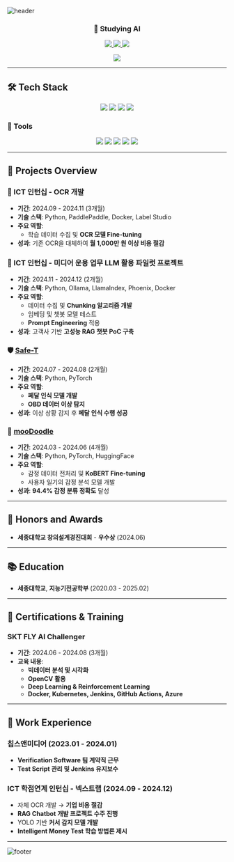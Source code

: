 ![header](https://capsule-render.vercel.app/api?type=waving&color=auto&height=150&section=header&text=Welcome%20to%20MINJI's%20Github&fontSize=40&animation=twinkling&fontColor=black)

<h3 align="center"><b>🐹 Studying AI</b></h3>

<p align="center">
  <a href="https://pleasestudy-alswldi.tistory.com/" target="_blank">
    <img src="https://img.shields.io/badge/BLOG-EA4AAA?style=flat-square&logo=GitHub Sponsors&logoColor=white"/>
  </a>
  <a href="mailto:joomj200075@gmail.com">
    <img src="https://img.shields.io/badge/Gmail-d14836?style=flat-square&logo=Gmail&logoColor=white"/>
  </a>
  <a href="mailto:joomj2000@naver.com">
    <img src="https://img.shields.io/badge/Naver-03C75A?style=flat-square&logo=Naver&logoColor=white"/>
  </a>
</p>

<p align="center">
  <img src="http://mazassumnida.wtf/api/mini/generate_badge?boj=joomj2000">
</p>

---

## 🛠 Tech Stack
<p align="center">
  <img src="https://img.shields.io/badge/Python-3776AB?style=flat-square&logo=python&logoColor=white">
  <img src="https://img.shields.io/badge/PyTorch-%23EE4C2C?style=flat-square&logo=PyTorch&logoColor=white">
  <img src="https://img.shields.io/badge/Linux-FCC624?style=flat-square&logo=linux&logoColor=black">
  <img src="https://img.shields.io/badge/Docker-2496ED?style=flat-square&logo=Docker&logoColor=white" />
</p>

### 🔩 Tools
<p align="center">
  <img src="https://img.shields.io/badge/Github-181717?style=flat-square&logo=github&logoColor=white">
  <img src="https://img.shields.io/badge/Git-F05032?style=flat-square&logo=git&logoColor=white">
  <img src="https://img.shields.io/badge/Notion-000000?style=flat-square&logo=notion&logoColor=white">
  <img src="https://img.shields.io/badge/Discord-5865F2?style=flat-square&logo=Discord&logoColor=white">
  <img src="https://img.shields.io/badge/Slack-4A154B?style=flat-square&logo=Slack&logoColor=white">
</p>

---

## 📌 Projects Overview

### 🤝 ICT 인턴십 - OCR 개발
- **기간**: 2024.09 - 2024.11 (3개월)
- **기술 스택**: Python, PaddlePaddle, Docker, Label Studio
- **주요 역할**:
  - 학습 데이터 수집 및 **OCR 모델 Fine-tuning**
- **성과**: 기존 OCR을 대체하여 **월 1,000만 원 이상 비용 절감**

### 🤝 ICT 인턴십 - 미디어 운용 업무 LLM 활용 파일럿 프로젝트
- **기간**: 2024.11 - 2024.12 (2개월)
- **기술 스택**: Python, Ollama, LlamaIndex, Phoenix, Docker
- **주요 역할**:
  - 데이터 수집 및 **Chunking 알고리즘 개발**
  - 임베딩 및 챗봇 모델 테스트
  - **Prompt Engineering** 적용
- **성과**: 고객사 기반 **고성능 RAG 챗봇 PoC 구축**

### 🛡️ [Safe-T](https://github.com/SKT-FLY-AI-RAON/safe-T-AI)
- **기간**: 2024.07 - 2024.08 (2개월)
- **기술 스택**: Python, PyTorch
- **주요 역할**:
  - **페달 인식 모델 개발**
  - **OBD 데이터 이상 탐지**
- **성과**: 이상 상황 감지 후 **페달 인식 수행 성공**

### 💖 [mooDoodle](https://github.com/Team-Zzangdol/Text-Emotion-Analysis-model)
- **기간**: 2024.03 - 2024.06 (4개월)
- **기술 스택**: Python, PyTorch, HuggingFace
- **주요 역할**:
  - 감정 데이터 전처리 및 **KoBERT Fine-tuning**
  - 사용자 일기의 감정 분석 모델 개발
- **성과**: **94.4% 감정 분류 정확도** 달성

---

## 🏅 Honors and Awards
- **세종대학교 창의설계경진대회** - **우수상** (2024.06)

---

## 📚 Education
- **세종대학교**, **지능기전공학부** (2020.03 - 2025.02)

---

## 📜 Certifications & Training

### **SKT FLY AI Challenger**
- **기간**: 2024.06 - 2024.08 (3개월)
- **교육 내용**:
  - **빅데이터 분석 및 시각화**
  - **OpenCV 활용**
  - **Deep Learning & Reinforcement Learning**
  - **Docker, Kubernetes, Jenkins, GitHub Actions, Azure**

---

## 💼 Work Experience

### **칩스앤미디어** (2023.01 - 2024.01)
- **Verification Software 팀 계약직 근무**
- **Test Script 관리 및 Jenkins 유지보수**

### **ICT 학점연계 인턴십 - 넥스트랩** (2024.09 - 2024.12)
- 자체 OCR 개발 → **기업 비용 절감**
- **RAG Chatbot 개발 프로젝트 수주 진행**
- YOLO 기반 **커서 감지 모델 개발**
- **Intelligent Money Test 학습 방법론 제시**

---

![footer](https://capsule-render.vercel.app/api?type=waving&color=auto&height=100&section=footer)
